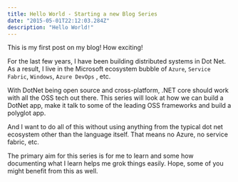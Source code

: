 ```yaml
---
title: Hello World - Starting a new Blog Series 
date: "2015-05-01T22:12:03.284Z"
description: "Hello World!"
---
```


This is my first post on my  blog! How exciting! 

For the last few years, I have been building distributed systems in Dot Net. As a result, I live in the Microsoft ecosystem bubble of `Azure`, `Service Fabric`, `Windows`, `Azure DevOps` , etc. 

With DotNet being open source and cross-platform, .NET core should work with all the OSS tech out there. This series will look at how we can build a DotNet app, make it talk to some of the leading OSS frameworks and build a polyglot app.

And I want to do all of this without using anything from the typical dot net ecosystem other than the language itself. That means no Azure, no service fabric, etc.

The primary aim for this series is for me to learn and some how documenting what I learn helps me grok things easily. Hope, some of you might benefit from this as well. 